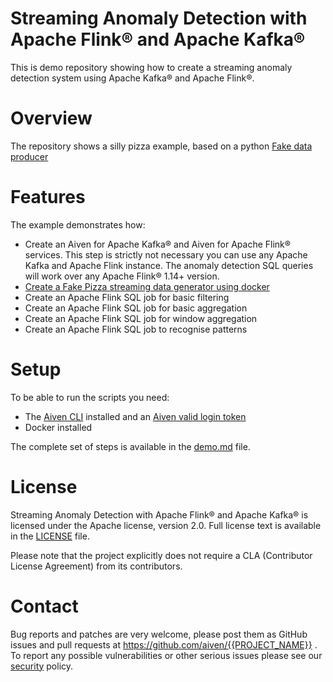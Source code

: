 Streaming Anomaly Detection with Apache Flink® and Apache Kafka®
================================================================

This is demo repository showing how to create a streaming anomaly detection system using Apache Kafka® and Apache Flink®.


Overview
========

The repository shows a silly pizza example, based on a python [Fake data producer](https://github.com/aiven/fake-data-producer-for-apache-kafka-docker)

Features
============

The example demonstrates how:

* Create an Aiven for Apache Kafka® and Aiven for Apache Flink® services. This step is strictly not necessary you can use any Apache Kafka and Apache Flink instance. The anomaly detection SQL queries will work over any Apache Flink® 1.14+ version.
* [Create a Fake Pizza streaming data generator using docker](demo.md#Start_streaming_pizzas)
* Create an Apache Flink SQL job for basic filtering
* Create an Apache Flink SQL job for basic aggregation
* Create an Apache Flink SQL job for window aggregation
* Create an Apache Flink SQL job to recognise patterns

Setup
============

To be able to run the scripts you need:

* The [Aiven CLI](https://developer.aiven.io/docs/tools/cli.html) installed and an [Aiven valid login token](https://console.aiven.io/signup)
* Docker installed

The complete set of steps is available in the [demo.md](demo.md) file.

License
============
Streaming Anomaly Detection with Apache Flink® and Apache Kafka® is licensed under the Apache license, version 2.0. Full license text is available in the [LICENSE](LICENSE) file.

Please note that the project explicitly does not require a CLA (Contributor License Agreement) from its contributors.

Contact
============
Bug reports and patches are very welcome, please post them as GitHub issues and pull requests at https://github.com/aiven/{{PROJECT_NAME}} . 
To report any possible vulnerabilities or other serious issues please see our [security](SECURITY.md) policy.
